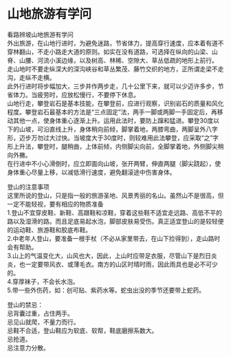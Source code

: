 # 山地旅游有学问  

看路辨坡山地旅游有学问  
外出旅游，在山地行进时，为避免迷路，节省体力，提高穿行速度，应本着有道不穿林翻山，不走小路走大道的原则。如实在没有道路，可选择在纵向的山梁、山脊、山腰、河流小溪边缘，以及树高、林稀、空隙大、草丛低疏的地形上前行。  
走山地时不要走纵深大的深沟峡谷和草丛繁茂、藤竹交织的地方，正所谓走梁不走沟，走纵不走横。  
此外行进时将步幅加大，三步并作两步走，几十公里下来，就可以少迈许多步，节省体力。当疲劳时，应放松慢行，不要停下休息。  
山地行走，攀登岩石是基本技能，在攀登前，应进行观察，识别岩石的质量和风化程度。攀登岩石最基本的方法是“三点固定”法，两手一脚或两脚一手固定后，再移动其他一点，使身体重心逐渐上升。运用此法时，要防上蹿和猛进。攀登30度以下的山坡，可沿直线上升，身体稍向前倾，脚掌着地，两膝弯曲，两脚呈外八字形，迈步万勿过大过快。当坡度大于30度时，则较难用此法攀登，应采取“之”字形上升法，攀登时，腿稍曲，上体前倾，内侧脚尖向前，全脚掌着地，外侧脚尖稍向外撇。  
在行进中不小心滑倒时，应立即面向山坡，张开两臂，伸直两腿（脚尖跷起），使身体重心尽量上移，以减低滑行速度，避免翻滚途中伤害身体。  

登山的注意事项  
这里所说的登山，只是指一般的旅游圣地、风景秀丽的名山。虽然山不是很高，但一定不能轻视，要有相应的物质准备  
1.登山不宜穿皮鞋、新鞋、高跟鞋和凉鞋，穿着这些鞋不适宜走远路、高低不平的路以及湿滑的路。而且足底易起水泡，脚部皮肤易受伤。真正适宜登山的是较轻便的运动鞋、旅游鞋和胶底布鞋。  
2.中老年人登山，要准备一根手杖（不必从家里带去，在山下捡得到），走山路时会有帮助。  
3.山上的气温变化大，山风也大，因此，上山时应带足衣服，尽管山下是烈日炎炎，也一定要带风衣、或薄毛衣。南方的山区时晴时雨，因此雨具也是必不可少的。  
4.穿厚袜子，不会长水泡。  
5.带一些外伤药，如：创可贴、紫药水等。蛇虫出没的季节还要带上蛇药。  

登山的禁忌：  
忌背囊过重，占住两手。  
忌见山就爬，不量力而行。  
忌鞋不合适，登山鞋应为软底、软帮，鞋底磨擦系数大。  
忌抢道。  
忌注意力分散。  

<!-- Last processed: 2025-07-22 03:44:30 -->

